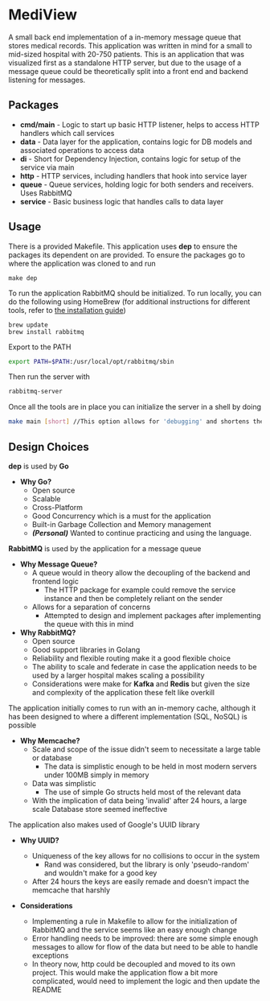 # MediView
A small back end implementation of a in-memory message queue that stores medical records. 
This application was written in mind for a small to mid-sized hospital with 20-750 patients. 
This is an application that was visualized first as a standalone HTTP server, but due to the 
usage of a message queue could be theoretically split into a front end and backend listening for
messages. 

## Packages

- **cmd/main** - Logic to start up basic HTTP listener, helps to access HTTP handlers which call services
- **data** - Data layer for the application, contains logic for DB models and associated operations to access data
- **di** - Short for Dependency Injection, contains logic for setup of the service via main
- **http** - HTTP services, including handlers that hook into service layer
- **queue** - Queue services, holding logic for both senders and receivers. Uses RabbitMQ
- **service** - Basic business logic that handles calls to data layer

## Usage
There is a provided Makefile. This application uses **dep** to ensure the packages its dependent on
are provided. To ensure the packages go to where the application was cloned to and run

``
make dep
``
  
To run the application RabbitMQ should be initialized. To run locally, you can do the following using HomeBrew (for additional instructions for different tools, refer to [the installation guide](https://www.rabbitmq.com/download.html))

```$bash
brew update
brew install rabbitmq
```

Export to the PATH
```bash
export PATH=$PATH:/usr/local/opt/rabbitmq/sbin
```

Then run the server with
```bash
rabbitmq-server
```

Once all the tools are in place you can initialize the server in a shell by doing
```bash
make main [short] //This option allows for 'debugging' and shortens the timers on deletion/reset
```

## Design Choices
**dep** is used by **Go**
 - **Why Go?**
    - Open source
    - Scalable
    - Cross-Platform
    - Good Concurrency which is a must for the application
    - Built-in Garbage Collection and Memory management
    - ***(Personal)*** Wanted to continue practicing and using the language. 

**RabbitMQ** is used by the application for a message queue
 - **Why Message Queue?**
    - A queue would in theory allow the decoupling of the backend and frontend logic
        - The HTTP package for example could remove the service instance and then be completely reliant on the sender
    - Allows for a separation of concerns
        - Attempted to design and implement packages after implementing the queue with this in mind
 - **Why RabbitMQ?**
    - Open source
    - Good support libraries in Golang
    - Reliability and flexible routing make it a good flexible choice
    - The ability to scale and federate in case the application needs to be used by a larger hospital makes scaling a possibility
    - Considerations were make for **Kafka** and **Redis** but given the size and complexity of the application these felt like overkill
  
The application initially comes to run with an in-memory cache, although it has been designed to where a different implementation (SQL, NoSQL) is possible
 - **Why Memcache?**
    - Scale and scope of the issue didn't seem to necessitate a large table or database
        - The data is simplistic enough to be held in most modern servers under 100MB simply in memory
    - Data was simplistic
        - The use of simple Go structs held most of the relevant data
    - With the implication of data being 'invalid' after 24 hours, a large scale Database store seemed ineffective

The application also makes used of Google's UUID library
 - **Why UUID?**
    - Uniqueness of the key allows for no collisions to occur in the system
        - Rand was considered, but the library is only 'pseudo-random' and wouldn't make for a good key
    - After 24 hours the keys are easily remade and doesn't impact the memcache that harshly 

 - **Considerations**
    - Implementing a rule in Makefile to allow for the initialization of RabbitMQ and the service seems like an easy enough change
    - Error handling needs to be improved: there are some simple enough messages to allow for flow of the data but need to be able to handle exceptions
    - In theory now, http could be decoupled and moved to its own project. This would make the application flow a bit more complicated, would need to implement the logic and then update the README
    
